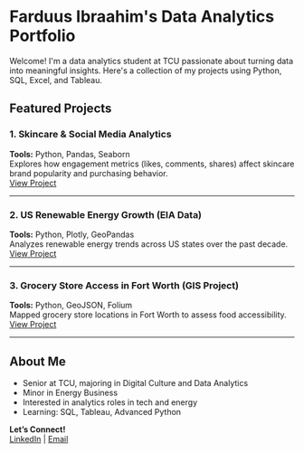 # Farduus Ibraahim's Data Analytics Portfolio

Welcome! I'm a data analytics student at TCU passionate about turning data into meaningful insights. Here's a collection of my projects using Python, SQL, Excel, and Tableau.

## Featured Projects

### 1. Skincare & Social Media Analytics  
**Tools:** Python, Pandas, Seaborn  
Explores how engagement metrics (likes, comments, shares) affect skincare brand popularity and purchasing behavior.  
[View Project](link-goes-here)

---

### 2. US Renewable Energy Growth (EIA Data)  
**Tools:** Python, Plotly, GeoPandas  
Analyzes renewable energy trends across US states over the past decade.  
[View Project](link-goes-here)

---

### 3. Grocery Store Access in Fort Worth (GIS Project)  
**Tools:** Python, GeoJSON, Folium  
Mapped grocery store locations in Fort Worth to assess food accessibility.  
[View Project](link-goes-here)

---

## About Me  
- Senior at TCU, majoring in Digital Culture and Data Analytics  
- Minor in Energy Business  
- Interested in analytics roles in tech and energy  
- Learning: SQL, Tableau, Advanced Python

 **Let’s Connect!**  
[LinkedIn](https://www.linkedin.com/in/farduusibraahim) | [Email](ferdousyousef@gmail.com)
